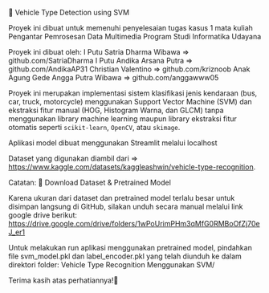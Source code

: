 🚗 Vehicle Type Detection using SVM

Proyek ini dibuat untuk memenuhi penyelesaian tugas kasus 1 mata kuliah Pengantar Pemrosesan Data Multimedia Program Studi Informatika Udayana

Proyek ini dibuat oleh:
I Putu Satria Dharma Wibawa => github.com/SatriaDharma
I Putu Andika Arsana Putra => github.com/AndikaAP31
Christian Valentino => github.com/kriznoob
Anak Agung Gede Angga Putra Wibawa => github.com/anggawww05


Proyek ini merupakan implementasi sistem klasifikasi jenis kendaraan (bus, car, truck, motorcycle) 
menggunakan Support Vector Machine (SVM) dan ekstraksi fitur manual (HOG, Histogram Warna, dan GLCM)
tanpa menggunakan library machine learning maupun library ekstraksi fitur otomatis seperti `scikit-learn`, `OpenCV`, atau `skimage`.

Aplikasi model dibuat menggunakan Streamlit melalui localhost

Dataset yang digunakan diambil dari => https://www.kaggle.com/datasets/kaggleashwin/vehicle-type-recognition.

Catatan: 
🔗 Download Dataset & Pretrained Model

Karena ukuran dari dataset dan pretrained model terlalu besar untuk disimpan langsung di GitHub, silakan unduh secara manual melalui link google drive berikut:
https://drive.google.com/drive/folders/1wPoUrimPHm3qMfG0RMBoOfZj70eJ_er1

Untuk melakukan run aplikasi menggunakan pretrained model, pindahkan file svm_model.pkl dan label_encoder.pkl yang telah diunduh ke dalam direktori folder:
Vehicle Type Recognition Menggunakan SVM/

Terima kasih atas perhatiannya!👋
